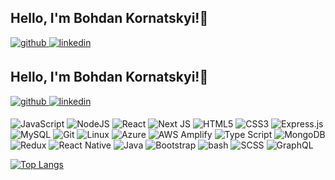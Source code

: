 ## Hello, I'm Bohdan Kornatskyi!👋  
  

<a href="https://github.com/kornatskyi" target="_blank">
<img src=https://img.shields.io/badge/github-%2324292e.svg?&style=for-the-badge&logo=github&logoColor=white alt=github style="margin-bottom: 5px;" />
</a>
<a href="https://linkedin.com/in/bohdan-kornatskyi" target="_blank">
<img src=https://img.shields.io/badge/linkedin-%231E77B5.svg?&style=for-the-badge&logo=linkedin&logoColor=white alt=linkedin style="margin-bottom: 5px;" />
</a>  
  

<br/>  



## Hello, I'm Bohdan Kornatskyi!👋

<a href="https://github.com/kornatskyi" target="_blank">
<img src=https://img.shields.io/badge/github-%2324292e.svg?&style=for-the-badge&logo=github&logoColor=white alt=github style="margin-bottom: 5px;" />
</a>
<a href="https://linkedin.com/in/bohdan-kornatskyi" target="_blank">
<img src=https://img.shields.io/badge/linkedin-%231E77B5.svg?&style=for-the-badge&logo=linkedin&logoColor=white alt=linkedin style="margin-bottom: 5px;"  />
</a>

<br/>

![JavaScript](https://img.shields.io/badge/javascript-%23F7DF1E.svg?style=for-the-badge&logo=javascript&logoColor=white)
![NodeJS](https://img.shields.io/badge/node.js-6DA55F?style=for-the-badge&logo=node.js&logoColor=white)
![React](https://img.shields.io/badge/react-%2361DAFB.svg?style=for-the-badge&logo=react&logoColor=white)
![Next JS](https://img.shields.io/badge/Next-black?style=for-the-badge&logo=next.js&logoColor=white)
![HTML5](https://img.shields.io/badge/html5-%23E34F26.svg?style=for-the-badge&logo=html5&logoColor=white)
![CSS3](https://img.shields.io/badge/css3-%231572B6.svg?style=for-the-badge&logo=css3&logoColor=white)
![Express.js](https://img.shields.io/badge/express.js-%23404d59.svg?style=for-the-badge&logo=express&logoColor=%2361DAFB)
![MySQL](https://img.shields.io/badge/mysql-%234479A1.svg?style=for-the-badge&logo=mysql&logoColor=white)
![Git](https://img.shields.io/badge/git-%23F05032.svg?style=for-the-badge&logo=git&logoColor=white)
![Linux](https://img.shields.io/badge/linux-%23FCC624.svg?style=for-the-badge&logo=linux&logoColor=white)
![Azure](https://img.shields.io/badge/microsoft_azure-%230078D4.svg?style=for-the-badge&logo=microsoft-azure&logoColor=white)
![AWS Amplify](https://img.shields.io/badge/aws_amplify-%23FF9900.svg?style=for-the-badge&logo=aws-amplify&logoColor=white)
![Type Script](https://img.shields.io/badge/typescript-%233178C6.svg?style=for-the-badge&logo=typescript&logoColor=white)
![MongoDB](https://img.shields.io/badge/mongodb-%2347A248.svg?style=for-the-badge&logo=mongodb&logoColor=white)
![Redux](https://img.shields.io/badge/redux-%23764ABC.svg?style=for-the-badge&logo=redux&logoColor=white)
![React Native](https://img.shields.io/badge/react_native-%2361DAFB.svg?style=for-the-badge&logo=react&logoColor=white)
![Java](https://img.shields.io/badge/java-%23007396.svg?style=for-the-badge&logo=java&logoColor=white)
![Bootstrap](https://img.shields.io/badge/Bootstrap-%237952B3.svg?style=for-the-badge&logo=Bootstrap&logoColor=white)
![bash](https://img.shields.io/badge/bash-%234EAA25.svg?style=for-the-badge&logo=gnu-bash&logoColor=white)
![SCSS](https://img.shields.io/badge/sass-%23CC6699.svg?style=for-the-badge&logo=sass&logoColor=white)
![GraphQL](https://img.shields.io/badge/GraphQL-%23E10098.svg?style=for-the-badge&logo=GraphQL&logoColor=white)

[![Top Langs](https://github-readme-stats.vercel.app/api/top-langs/?username=kornatskyi&layout=compact)](https://github.com/anuraghazra/github-readme-stats)



